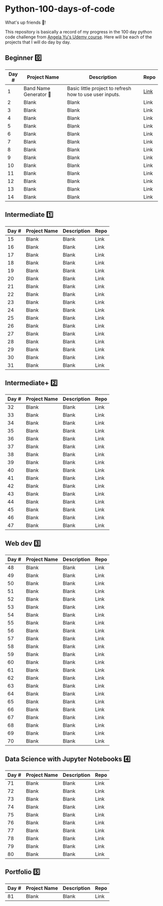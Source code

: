 # Python-100-days-of-code

What's up friends 👋!

This repository is basically a record of my progress in the 100 day python code challenge from [Angela Yu's Udemy course](https://100daysofpython.dev/). Here will be each of the projects that I will do day by day.

## **Beginner 0️⃣**

| Day #         | Project Name         | Description   | Repo          |
| ------------- | -------------        | ------------- | ------------- |
| 1             | Band Name Generator 🥁 | Basic little project to refresh how to use user inputs.  | [Link](https://github.com/emmoscript/Python-100-days-of-code/blob/61f8e6947373690198a44deb77e1fbcb637e6a58/Beginner/Day%201/main.py)  |
| 2             | Blank         | Blank  | Link  |
| 3             | Blank         | Blank  | Link  |
| 4             | Blank         | Blank  | Link  |
| 5             | Blank         | Blank  | Link  |
| 6             | Blank         | Blank  | Link  |
| 7             | Blank         | Blank  | Link  |
| 8             | Blank         | Blank  | Link  |
| 9             | Blank         | Blank  | Link  |
| 10            | Blank         | Blank  | Link  |
| 11            | Blank         | Blank  | Link  |
| 12            | Blank         | Blank  | Link  |
| 13            | Blank         | Blank  | Link  |
| 14            | Blank         | Blank  | Link  |

## **Intermediate 1️⃣**

| Day #         | Project Name  | Description   | Repo          |
| ------------- | ------------- | ------------- | ------------- |
| 15            | Blank         | Blank         | Link          |
| 16            | Blank         | Blank         | Link          |
| 17            | Blank         | Blank         | Link          |
| 18            | Blank         | Blank         | Link          |
| 19            | Blank         | Blank         | Link          |
| 20            | Blank         | Blank         | Link          |
| 21            | Blank         | Blank         | Link          |
| 22            | Blank         | Blank         | Link          |
| 23            | Blank         | Blank         | Link          |
| 24            | Blank         | Blank         | Link          |
| 25            | Blank         | Blank         | Link          |
| 26            | Blank         | Blank         | Link          |
| 27            | Blank         | Blank         | Link          |
| 28            | Blank         | Blank         | Link          |
| 29            | Blank         | Blank         | Link          |
| 30            | Blank         | Blank         | Link          |
| 31            | Blank         | Blank         | Link          |

## **Intermediate+ 2️⃣**

| Day #         | Project Name  | Description   | Repo          |
| ------------- | ------------- | ------------- | ------------- |
| 32            | Blank         | Blank         | Link          |
| 33            | Blank         | Blank         | Link          |
| 34            | Blank         | Blank         | Link          |
| 35            | Blank         | Blank         | Link          |
| 36            | Blank         | Blank         | Link          |
| 37            | Blank         | Blank         | Link          |
| 38            | Blank         | Blank         | Link          |
| 39            | Blank         | Blank         | Link          |
| 40            | Blank         | Blank         | Link          |
| 41            | Blank         | Blank         | Link          |
| 42            | Blank         | Blank         | Link          |
| 43            | Blank         | Blank         | Link          |
| 44            | Blank         | Blank         | Link          |
| 45            | Blank         | Blank         | Link          |
| 46            | Blank         | Blank         | Link          |
| 47            | Blank         | Blank         | Link          |

## **Web dev 3️⃣**

| Day #         | Project Name  | Description   | Repo          |
| ------------- | ------------- | ------------- | ------------- |
| 48            | Blank         | Blank         | Link          |
| 49            | Blank         | Blank         | Link          |
| 50            | Blank         | Blank         | Link          |
| 51            | Blank         | Blank         | Link          |
| 52            | Blank         | Blank         | Link          |
| 53            | Blank         | Blank         | Link          |
| 54            | Blank         | Blank         | Link          |
| 55            | Blank         | Blank         | Link          |
| 56            | Blank         | Blank         | Link          |
| 57            | Blank         | Blank         | Link          |
| 58            | Blank         | Blank         | Link          |
| 59            | Blank         | Blank         | Link          |
| 60            | Blank         | Blank         | Link          |
| 61            | Blank         | Blank         | Link          |
| 62            | Blank         | Blank         | Link          |
| 63            | Blank         | Blank         | Link          |
| 64            | Blank         | Blank         | Link          |
| 65            | Blank         | Blank         | Link          |
| 66            | Blank         | Blank         | Link          |
| 67            | Blank         | Blank         | Link          |
| 68            | Blank         | Blank         | Link          |
| 69            | Blank         | Blank         | Link          |
| 70            | Blank         | Blank         | Link          |

## **Data Science with Jupyter Notebooks 4️⃣**

| Day #         | Project Name  | Description   | Repo          |
| ------------- | ------------- | ------------- | ------------- |
| 71            | Blank         | Blank         | Link          |
| 72            | Blank         | Blank         | Link          |
| 73            | Blank         | Blank         | Link          |
| 74            | Blank         | Blank         | Link          |
| 75            | Blank         | Blank         | Link          |
| 76            | Blank         | Blank         | Link          |
| 77            | Blank         | Blank         | Link          |
| 78            | Blank         | Blank         | Link          |
| 79            | Blank         | Blank         | Link          |
| 80            | Blank         | Blank         | Link          |

## **Portfolio 5️⃣**

| Day #         | Project Name  | Description   | Repo          |
| ------------- | ------------- | ------------- | ------------- |
| 81            | Blank         | Blank         | Link          |
